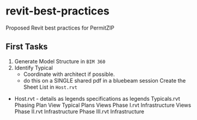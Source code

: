 # revit-best-practices
Proposed Revit best practices for PermitZIP

## First Tasks
1. Generate Model Structure in `BIM 360`
2. Identify Typical
      - Coordinate with architect if possible.
      - do this on a SINGLE shared pdf in a bluebeam session
Create the Sheet List in `Host.rvt`

- Host.rvt
      - details as legends
specifications as legends
Typicals.rvt
Phasing Plan View
Typical Plans Views
Phase I.rvt
Infrastructure Views
Phase II.rvt
Infrastructure
Phase III.rvt
Infrastructure
